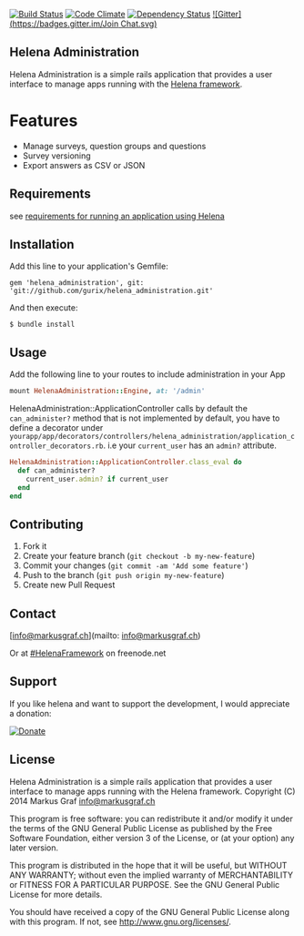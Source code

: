 [![Build Status](https://img.shields.io/travis/gurix/helena_administration/master.svg?style=flat)](https://travis-ci.org/gurix/helena_administration)
[![Code Climate](https://img.shields.io/codeclimate/github/gurix/helena_administration.svg?style=flat)](https://codeclimate.com/github/gurix/helena_administration)
[![Dependency Status](https://img.shields.io/gem/v/helena_administration.svg?style=flat)](https://rubygems.org/gems/helena_administration)
[![Gitter](https://badges.gitter.im/Join Chat.svg)](https://gitter.im/gurix/helena?utm_source=badge&utm_medium=badge&utm_campaign=pr-badge&utm_content=badge)

## Helena Administration

Helena Administration is a simple rails application that provides a user interface to manage apps running with the [Helena framework](https://github.com/gurix/helena).

# Features
* Manage surveys, question groups and questions
* Survey versioning
* Export answers as CSV or JSON

## Requirements
see [requirements for running an application using Helena](https://github.com/gurix/helena#requirements)

## Installation
Add this line to your application's Gemfile:

```
gem 'helena_administration', git: 'git://github.com/gurix/helena_administration.git'
```

And then execute:

```
$ bundle install
```

## Usage
Add the following line to your routes to include administration in your App

```ruby
mount HelenaAdministration::Engine, at: '/admin'
```

HelenaAdministration::ApplicationController calls by default the `can_administer?` method that is not implemented by default, you have to define a decorator under `yourapp/app/decorators/controllers/helena_administration/application_controller_decorators.rb`. i.e your `current_user` has an `admin?` attribute.

```ruby
HelenaAdministration::ApplicationController.class_eval do
  def can_administer?
    current_user.admin? if current_user
  end
end

```  

## Contributing

1. Fork it
2. Create your feature branch (`git checkout -b my-new-feature`)
3. Commit your changes (`git commit -am 'Add some feature'`)
4. Push to the branch (`git push origin my-new-feature`)
5. Create new Pull Request

## Contact

[info@markusgraf.ch](mailto: info@markusgraf.ch)

Or at [#HelenaFramework](irc://chat.freenode.net/HelenaFramework) on freenode.net

## Support

If you like helena and want to support the development, I would appreciate a donation:

[![Donate](https://www.paypalobjects.com/en_US/CH/i/btn/btn_donateCC_LG.gif)](https://www.paypal.com/cgi-bin/webscr?cmd=_donations&business=info%40markusgraf%2ech&lc=CH&item_name=Helena&currency_code=CHF&bn=PP%2dDonationsBF%3abtn_donateCC_LG%2egif%3aNonHosted)

## License

Helena Administration is a simple rails application that provides a user interface to manage apps running with the Helena framework.
Copyright (C) 2014  Markus Graf <info@markusgraf.ch>

This program is free software: you can redistribute it and/or modify
it under the terms of the GNU General Public License as published by
the Free Software Foundation, either version 3 of the License, or
(at your option) any later version.

This program is distributed in the hope that it will be useful,
but WITHOUT ANY WARRANTY; without even the implied warranty of
MERCHANTABILITY or FITNESS FOR A PARTICULAR PURPOSE.  See the
GNU General Public License for more details.

You should have received a copy of the GNU General Public License
along with this program.  If not, see <http://www.gnu.org/licenses/>.
